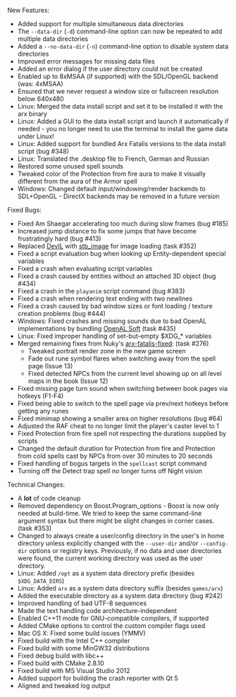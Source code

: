 New Features:

* Added support for multiple simultaneous data directories
* The `--data-dir` (`-d`) command-line option can now be repeated to add multiple data directories
* Added a `--no-data-dir` (`-n`) command-line option to disable system data directories
* Improved error messages for missing data files
* Added an error dialog if the user directory could not be created
* Enabled up to 8xMSAA (if supported) with the SDL/OpenGL backend (was: 4xMSAA)
* Ensured that we never request a window size or fullscreen resolution below 640x480
* Linux: Merged the data install script and set it to be installed it with the arx binary
* Linux: Added a GUI to the data install script and launch it automatically if needed - you no longer need to use the terminal to install the game data under Linux!
* Linux: Added support for bundled Arx Fatalis versions to the data install script (bug #348)
* Linux: Translated the .desktop file to French, German and Russian
* Restored some unused spell sounds
* Tweaked color of the Protection from fire aura to make it visually different from the aura of the Armor spell
* Windows: Changed default input/windowing/render backends to SDL+OpenGL - DirectX backends may be removed in a future version

Fixed Bugs:

* Fixed Am Shaegar accelerating too much during slow frames (bug #185)
* Increased jump distance to fix some jumps that have become frustratingly hard (bug #413)
* Replaced [DevIL](http://openil.sourceforge.net/) with [stb_image](http://nothings.org/stb_image.c) for image loading (task #352)
* Fixed a script evaluation bug when looking up Entity-dependent special variables
* Fixed a crash when evaluating script variables
* Fixed a crash caused by entities without an attached 3D object (bug #434)
* Fixed a crash in the `playanim` script command (bug #383)
* Fixed a crash when rendering text ending with two newlines
* Fixed a crash caused by bad window sizes or font loading / texture creation problems (bug #444)
* Windows: Fixed crashes and missing sounds due to bad OpenAL implementations by bundling [OpenAL Soft](http://kcat.strangesoft.net/openal.html) (task #435)
* Linux: Fixed improper handling of set-but-empty $XDG_* variables
* Merged remaining fixes from Nuky's [arx-fatalis-fixed](http://code.google.com/p/arx-fatalis-fixed/): (task #276)
  * Tweaked portrait render zone in the new game screen
  * Fade out rune symbol flares when switching away from the spell page (Issue 13)
  * Fixed detected NPCs from the current level showing up on all level maps in the book (Issue 12)
* Fixed missing page turn sound when switching between book pages via hotkeys (F1-F4)
* Fixed being able to switch to the spell page via prev/next hotkeys before getting any runes
* Fixed minimap showing a smaller area on higher resolutions (bug #64)
* Adjusted the RAF cheat to no longer limit the player's caster level to 1
* Fixed Protection from fire spell not respecting the durations supplied by scripts
* Changed the default duration for Protection from fire and Protection from cold spells cast by NPCs from over 30 minutes to 20 seconds
* Fixed handling of bogus targets in the `spellcast` script command
* Turning off the Detect trap spell no longer turns off Night vision

Technical Changes:

* A **lot** of code cleanup
* Removed dependency on Boost.Program_options - Boost is now only needed at build-time. We tried to keep the same command-line argument syntax but there might be slight changes in corner cases. (task #353)
* Changed to always create a user/config directory in the user's in home directory unless explicitly changed with the `--user-dir` and/or `--config-dir` options or registry keys. Previously, if no data and user directories were found, the current working directory was used as the user directory.
* Linux: Added `/opt` as a system data directory prefix (besides `$XDG_DATA_DIRS`)
* Linux: Added `arx` as a system data directory suffix (besides `games/arx`)
* Added the executable directory as a system data directory (bug #242)
* Improved handling of bad UTF-8 sequences
* Made the text handling code architecture-independent
* Enabled C++11 mode for GNU-compatible compilers, if supported
* Added CMake options to control the custom compiler flags used
* Mac OS X: Fixed some build issues (YMMV)
* Fixed build with the Intel C++ compiler
* Fixed build with some MinGW32 distributions
* Fixed debug build with libc++
* Fixed build with CMake 2.8.10
* Fixed build with MS Visual Studio 2012
* Added support for building the crash reporter with Qt 5
* Aligned and tweaked log output
